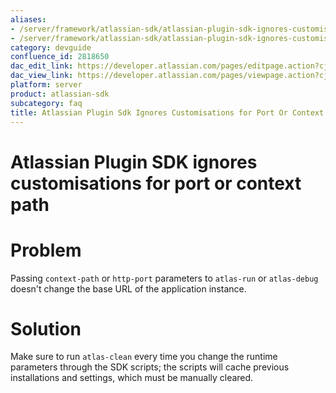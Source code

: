 ```yaml
---
aliases:
- /server/framework/atlassian-sdk/atlassian-plugin-sdk-ignores-customisations-for-port-or-context-path-2818650.html
- /server/framework/atlassian-sdk/atlassian-plugin-sdk-ignores-customisations-for-port-or-context-path-2818650.md
category: devguide
confluence_id: 2818650
dac_edit_link: https://developer.atlassian.com/pages/editpage.action?cjm=wozere&pageId=2818650
dac_view_link: https://developer.atlassian.com/pages/viewpage.action?cjm=wozere&pageId=2818650
platform: server
product: atlassian-sdk
subcategory: faq
title: Atlassian Plugin Sdk Ignores Customisations for Port Or Context Path 2818650
---
```

# Atlassian Plugin SDK ignores customisations for port or context path

# Problem

Passing `context-path` or `http-port` parameters to `atlas-run` or `atlas-debug` doesn't change the base URL of the application instance.

# Solution

Make sure to run `atlas-clean` every time you change the runtime parameters through the SDK scripts; the scripts will cache previous installations and settings, which must be manually cleared.
































































































